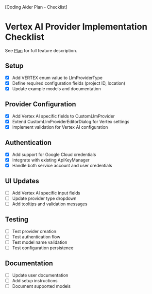 [Coding Aider Plan - Checklist]
# Vertex AI Provider Implementation Checklist

See [Plan](./vertex_ai_provider.md) for full feature description.

## Setup
- [x] Add VERTEX enum value to LlmProviderType
- [x] Define required configuration fields (project ID, location)
- [x] Update example models and documentation

## Provider Configuration
- [x] Add Vertex AI specific fields to CustomLlmProvider
- [x] Extend CustomLlmProviderEditorDialog for Vertex settings
- [x] Implement validation for Vertex AI configuration

## Authentication
- [x] Add support for Google Cloud credentials
- [x] Integrate with existing ApiKeyManager
- [x] Handle both service account and user credentials

## UI Updates
- [ ] Add Vertex AI specific input fields
- [ ] Update provider type dropdown
- [ ] Add tooltips and validation messages

## Testing
- [ ] Test provider creation
- [ ] Test authentication flow
- [ ] Test model name validation
- [ ] Test configuration persistence

## Documentation
- [ ] Update user documentation
- [ ] Add setup instructions
- [ ] Document supported models
